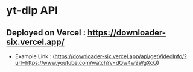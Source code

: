 # yt-dlp API
## Deployed on Vercel : https://downloader-six.vercel.app/
- Example Link : (https://downloader-six.vercel.app/api/getVideoInfo/?url=https://www.youtube.com/watch?v=dQw4w9WgXcQ)

